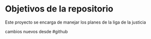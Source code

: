 # Objetivos de la repositorio

Este proyecto se encarga de manejar los planes de la liga de la justicia

cambios nuevos desde
#github
